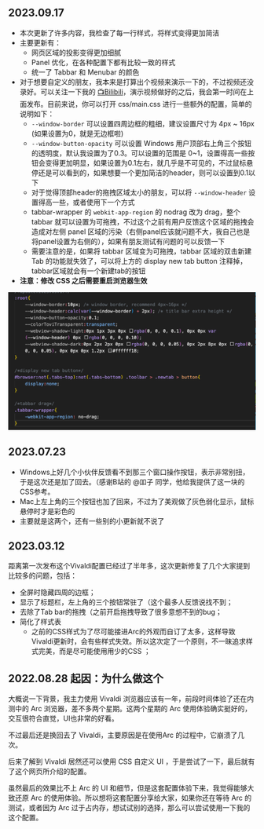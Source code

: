 ## 2023.09.17
- 本次更新了许多内容，我检查了每一行样式，将样式变得更加简洁
- 主要更新有：
  - 网页区域的投影变得更加细腻
  - Panel 优化，在各种配置下都有比较一致的样式
  - 统一了 Tabbar 和 Menubar 的颜色
- 对于想要自定义的朋友，我本来是打算出个视频来演示一下的，不过视频还没录好。可以关注一下我的 [📺Bilibili](https://www.bilibili.com/video/BV1fe4y1a7WQ)，演示视频做好的之后，我会第一时间在上面发布。目前来说，你可以打开 css/main.css 进行一些额外的配置，简单的说明如下：
  - `--window-border` 可以设置四周边框的粗细，建议设置尺寸为 4px ~ 16px (如果设置为0，就是无边框啦)
  - `--window-button-opacity` 可以设置 Windows 用户顶部右上角三个按钮的透明度，默认我设置为了0.3。可以设置的范围是 0~1，设置得高一些按钮会变得更加明显，如果设置为0.1左右，就几乎是不可见的，不过鼠标悬停还是可以看到的，如果想要一个更加简洁的header，则可以设置到0.1以下
  - 对于觉得顶部header的拖拽区域太小的朋友，可以将 `--window-header` 设置得高一些，或者使用下一个方式
  - tabbar-wrapper 的 `webkit-app-region` 的 nodrag 改为 drag，整个tabbar 就可以设置为可拖拽，不过这个之前有用户反馈这个区域的拖拽会造成对左侧 panel 区域的污染（右侧panel应该就问题不大，我自己也是将panel设置为右侧的），如果有朋友测试有问题的可以反馈一下
  - 需要注意的是，如果将 tabbar 区域变为可拖拽，tabbar 区域的双击新建 Tab 的功能就失效了，可以将上方的 display new tab button 注释掉，tabbar区域就会有一个新建tab的按钮
- **注意：修改 CSS 之后需要重启浏览器生效**

 ![Annotation](./images/annotate-config.png)

## 2023.07.23
- Windows上好几个小伙伴反馈看不到那三个窗口操作按钮，表示非常别扭，于是这次还是加了回去。（感谢B站的 @吅子 同学，他给我提供了这一块的CSS参考。
- Mac上左上角的三个按钮也加了回来，不过为了美观做了灰色弱化显示，鼠标悬停时才是彩色的
- 主要就是这两个，还有一些别的小更新就不说了

## 2023.03.12
距离第一次发布这个Vivaldi配置已经过了半年多，这次更新修复了几个大家提到比较多的问题，包括：
- 全屏时隐藏四周的边框；
- 显示了标题栏，左上角的三个按钮常驻了（这个最多人反馈说找不到；
- 去除了Tab bar的拖拽（之前开启拖拽导致了很多意想不到的bug；
- 简化了样式表
    - 之前的CSS样式为了尽可能接进Arc的外观而自订了太多，这样导致Vivaldi更新时，会有些样式失效。所以这次定了一个原则，不一昧追求样式完美，而是尽可能使用用少的CSS ；

## 2022.08.28 起因：为什么做这个

大概说一下背景，我主力使用 Vivaldi 浏览器应该有一年，前段时间体验了还在内测中的 Arc 浏览器，差不多两个星期。这两个星期的 Arc 使用体验确实挺好的，交互很符合直觉，UI也非常的好看。

不过最后还是换回去了 Vivaldi，主要原因是在使用Arc 的过程中，它崩溃了几次。

后来了解到 Vivaldi 居然还可以使用 CSS 自定义 UI ，于是尝试了一下，最后就有了这个网页所介绍的配置。

虽然最后的效果比不上 Arc 的 UI 和细节，但是这套配置体验下来，我觉得能够大致还原 Arc 的使用体验。所以想将这套配置分享给大家，如果你还在等待 Arc 的测试，或者因为 Arc 过于占内存，想试试别的选择，那么可以尝试使用一下我的这个配置。